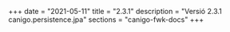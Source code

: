 +++
date        = "2021-05-11"
title       = "2.3.1"
description = "Versió 2.3.1 canigo.persistence.jpa"
sections    = "canigo-fwk-docs"
+++